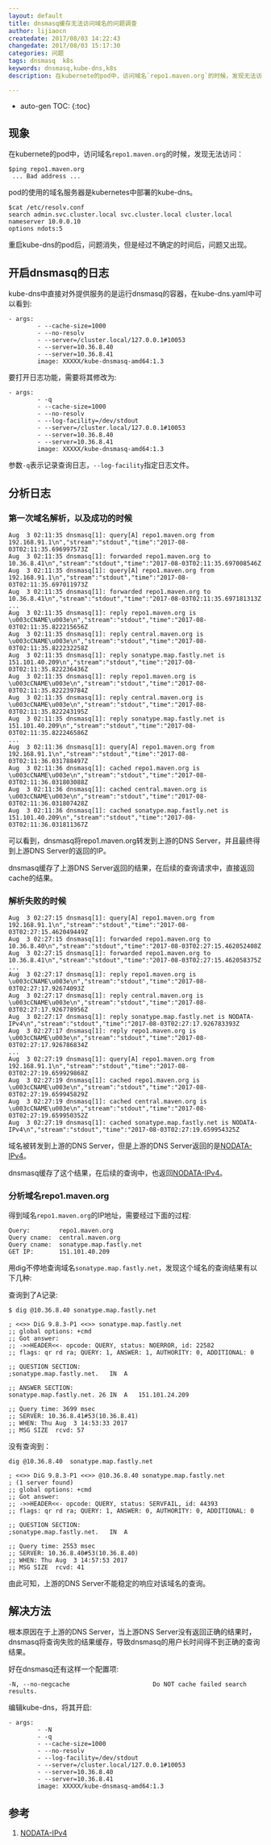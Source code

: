 ```yaml
---
layout: default
title: dnsmasq缓存无法访问域名的问题调查
author: lijiaocn
createdate: 2017/08/03 14:22:43
changedate: 2017/08/03 15:17:30
categories: 问题
tags: dnsmasq  k8s
keywords: dnsmasq,kube-dns,k8s
description: 在kubernete的pod中，访问域名`repo1.maven.org`的时候，发现无法访问。

---
```


* auto-gen TOC:
{:toc}

## 现象

在kubernete的pod中，访问域名`repo1.maven.org`的时候，发现无法访问：

	$ping repo1.maven.org
	 ... Bad address ...

pod的使用的域名服务器是kubernetes中部署的kube-dns。

	$cat /etc/resolv.conf
	search admin.svc.cluster.local svc.cluster.local cluster.local
	nameserver 10.0.0.10
	options ndots:5

重启kube-dns的pod后，问题消失，但是经过不确定的时间后，问题又出现。

## 开启dnsmasq的日志

kube-dns中直接对外提供服务的是运行dnsmasq的容器，在kube-dns.yaml中可以看到:

	- args:
	        - --cache-size=1000
	        - --no-resolv
	        - --server=/cluster.local/127.0.0.1#10053
	        - --server=10.36.8.40
	        - --server=10.36.8.41
	        image: XXXXX/kube-dnsmasq-amd64:1.3

要打开日志功能，需要将其修改为:

	- args:
	        - -q
	        - --cache-size=1000
	        - --no-resolv
	        - --log-facility=/dev/stdout
	        - --server=/cluster.local/127.0.0.1#10053
	        - --server=10.36.8.40
	        - --server=10.36.8.41
	        image: XXXXX/kube-dnsmasq-amd64:1.3

参数`-q`表示记录查询日志，`--log-facility`指定日志文件。

## 分析日志

### 第一次域名解析，以及成功的时候

	Aug  3 02:11:35 dnsmasq[1]: query[A] repo1.maven.org from 192.168.91.1\n","stream":"stdout","time":"2017-08-03T02:11:35.696997573Z
	Aug  3 02:11:35 dnsmasq[1]: forwarded repo1.maven.org to 10.36.8.41\n","stream":"stdout","time":"2017-08-03T02:11:35.697008546Z
	Aug  3 02:11:35 dnsmasq[1]: query[A] repo1.maven.org from 192.168.91.1\n","stream":"stdout","time":"2017-08-03T02:11:35.697011973Z
	Aug  3 02:11:35 dnsmasq[1]: forwarded repo1.maven.org to 10.36.8.41\n","stream":"stdout","time":"2017-08-03T02:11:35.697181313Z
	...
	Aug  3 02:11:35 dnsmasq[1]: reply repo1.maven.org is \u003cCNAME\u003e\n","stream":"stdout","time":"2017-08-03T02:11:35.822215656Z
	Aug  3 02:11:35 dnsmasq[1]: reply central.maven.org is \u003cCNAME\u003e\n","stream":"stdout","time":"2017-08-03T02:11:35.822232258Z
	Aug  3 02:11:35 dnsmasq[1]: reply sonatype.map.fastly.net is 151.101.40.209\n","stream":"stdout","time":"2017-08-03T02:11:35.822236436Z
	Aug  3 02:11:35 dnsmasq[1]: reply repo1.maven.org is \u003cCNAME\u003e\n","stream":"stdout","time":"2017-08-03T02:11:35.822239784Z
	Aug  3 02:11:35 dnsmasq[1]: reply central.maven.org is \u003cCNAME\u003e\n","stream":"stdout","time":"2017-08-03T02:11:35.822243195Z
	Aug  3 02:11:35 dnsmasq[1]: reply sonatype.map.fastly.net is 151.101.40.209\n","stream":"stdout","time":"2017-08-03T02:11:35.822246586Z
	...
	Aug  3 02:11:36 dnsmasq[1]: query[A] repo1.maven.org from 192.168.91.1\n","stream":"stdout","time":"2017-08-03T02:11:36.031788497Z
	Aug  3 02:11:36 dnsmasq[1]: cached repo1.maven.org is \u003cCNAME\u003e\n","stream":"stdout","time":"2017-08-03T02:11:36.031803088Z
	Aug  3 02:11:36 dnsmasq[1]: cached central.maven.org is \u003cCNAME\u003e\n","stream":"stdout","time":"2017-08-03T02:11:36.031807428Z
	Aug  3 02:11:36 dnsmasq[1]: cached sonatype.map.fastly.net is 151.101.40.209\n","stream":"stdout","time":"2017-08-03T02:11:36.031811367Z

可以看到，dnsmasq将repo1.maven.org转发到上游的DNS Server，并且最终得到上游DNS Server的返回的IP。

dnsmasq缓存了上游DNS Server返回的结果，在后续的查询请求中，直接返回cache的结果。

### 解析失败的时候

	Aug  3 02:27:15 dnsmasq[1]: query[A] repo1.maven.org from 192.168.91.1\n","stream":"stdout","time":"2017-08-03T02:27:15.462049449Z
	Aug  3 02:27:15 dnsmasq[1]: forwarded repo1.maven.org to 10.36.8.40\n","stream":"stdout","time":"2017-08-03T02:27:15.462052408Z
	Aug  3 02:27:15 dnsmasq[1]: forwarded repo1.maven.org to 10.36.8.41\n","stream":"stdout","time":"2017-08-03T02:27:15.462058375Z
	...
	Aug  3 02:27:17 dnsmasq[1]: reply repo1.maven.org is \u003cCNAME\u003e\n","stream":"stdout","time":"2017-08-03T02:27:17.92674093Z
	Aug  3 02:27:17 dnsmasq[1]: reply central.maven.org is \u003cCNAME\u003e\n","stream":"stdout","time":"2017-08-03T02:27:17.926778956Z
	Aug  3 02:27:17 dnsmasq[1]: reply sonatype.map.fastly.net is NODATA-IPv4\n","stream":"stdout","time":"2017-08-03T02:27:17.926783393Z
	Aug  3 02:27:17 dnsmasq[1]: reply repo1.maven.org is \u003cCNAME\u003e\n","stream":"stdout","time":"2017-08-03T02:27:17.926786834Z
	...
	Aug  3 02:27:19 dnsmasq[1]: query[A] repo1.maven.org from 192.168.91.1\n","stream":"stdout","time":"2017-08-03T02:27:19.659929868Z
	Aug  3 02:27:19 dnsmasq[1]: cached repo1.maven.org is \u003cCNAME\u003e\n","stream":"stdout","time":"2017-08-03T02:27:19.659945829Z
	Aug  3 02:27:19 dnsmasq[1]: cached central.maven.org is \u003cCNAME\u003e\n","stream":"stdout","time":"2017-08-03T02:27:19.659950352Z
	Aug  3 02:27:19 dnsmasq[1]: cached sonatype.map.fastly.net is NODATA-IPv4\n","stream":"stdout","time":"2017-08-03T02:27:19.659954325Z

域名被转发到上游的DNS Server，但是上游的DNS Server返回的是[NODATA-IPv4][1]。

dnsmasq缓存了这个结果，在后续的查询中，也返回[NODATA-IPv4][1]。

### 分析域名repo1.maven.org

得到域名`repo1.maven.org`的IP地址，需要经过下面的过程:

	Query:        repo1.maven.org
	Query cname:  central.maven.org
	Query cname:  sonatype.map.fastly.net
	GET IP:       151.101.40.209

用dig不停地查询域名`sonatype.map.fastly.net`，发现这个域名的查询结果有以下几种:

查询到了A记录:

	$ dig @10.36.8.40 sonatype.map.fastly.net
	
	; <<>> DiG 9.8.3-P1 <<>> sonatype.map.fastly.net
	;; global options: +cmd
	;; Got answer:
	;; ->>HEADER<<- opcode: QUERY, status: NOERROR, id: 22582
	;; flags: qr rd ra; QUERY: 1, ANSWER: 1, AUTHORITY: 0, ADDITIONAL: 0
	
	;; QUESTION SECTION:
	;sonatype.map.fastly.net.	IN	A
	
	;; ANSWER SECTION:
	sonatype.map.fastly.net. 26	IN	A	151.101.24.209
	
	;; Query time: 3699 msec
	;; SERVER: 10.36.8.41#53(10.36.8.41)
	;; WHEN: Thu Aug  3 14:53:33 2017
	;; MSG SIZE  rcvd: 57

没有查询到：

	dig @10.36.8.40  sonatype.map.fastly.net
	
	; <<>> DiG 9.8.3-P1 <<>> @10.36.8.40 sonatype.map.fastly.net
	; (1 server found)
	;; global options: +cmd
	;; Got answer:
	;; ->>HEADER<<- opcode: QUERY, status: SERVFAIL, id: 44393
	;; flags: qr rd ra; QUERY: 1, ANSWER: 0, AUTHORITY: 0, ADDITIONAL: 0
	
	;; QUESTION SECTION:
	;sonatype.map.fastly.net.	IN	A
	
	;; Query time: 2553 msec
	;; SERVER: 10.36.8.40#53(10.36.8.40)
	;; WHEN: Thu Aug  3 14:57:53 2017
	;; MSG SIZE  rcvd: 41

由此可知，上游的DNS Server不能稳定的响应对该域名的查询。

## 解决方法

根本原因在于上游的DNS Server，当上游DNS Server没有返回正确的结果时，dnsmasq将查询失败的结果缓存，导致dnsmasq的用户长时间得不到正确的查询结果。

好在dnsmasq还有这样一个配置项:

	-N, --no-negcache                       Do NOT cache failed search results.

编辑kube-dns，将其开启:

	- args:
	        - -N
	        - -q
	        - --cache-size=1000
	        - --no-resolv
	        - --log-facility=/dev/stdout
	        - --server=/cluster.local/127.0.0.1#10053
	        - --server=10.36.8.40
	        - --server=10.36.8.41
	        image: XXXXX/kube-dnsmasq-amd64:1.3

## 参考

1. [NODATA-IPv4][1]

[1]: http://lists.thekelleys.org.uk/pipermail/dnsmasq-discuss/2005q2/000282.html "NODATA-IPv4" 
